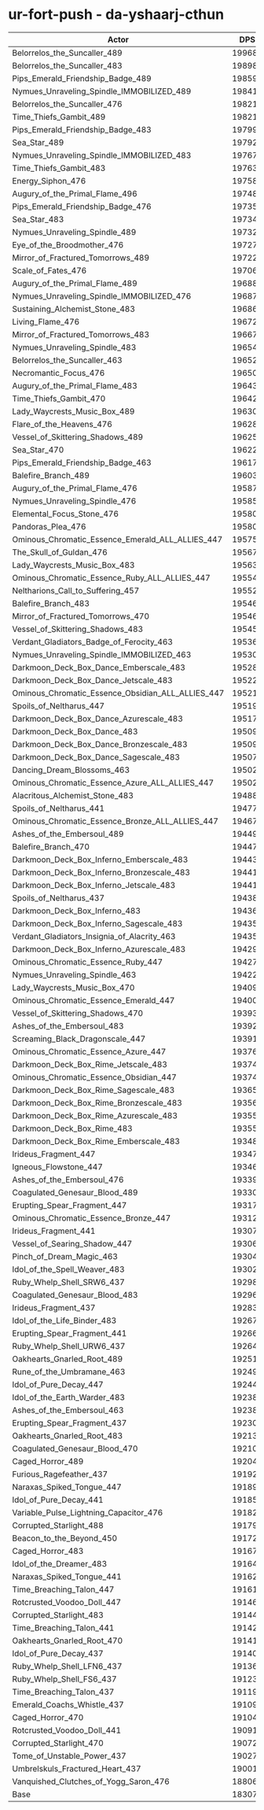 # ur-fort-push - da-yshaarj-cthun
| Actor | DPS | Increase |
|---|:---:|:---:|
|Belorrelos_the_Suncaller_489|199689|9.07%|
|Belorrelos_the_Suncaller_483|198981|8.69%|
|Pips_Emerald_Friendship_Badge_489|198597|8.48%|
|Nymues_Unraveling_Spindle_IMMOBILIZED_489|198415|8.38%|
|Belorrelos_the_Suncaller_476|198214|8.27%|
|Time_Thiefs_Gambit_489|198211|8.27%|
|Pips_Emerald_Friendship_Badge_483|197990|8.15%|
|Sea_Star_489|197927|8.11%|
|Nymues_Unraveling_Spindle_IMMOBILIZED_483|197670|7.97%|
|Time_Thiefs_Gambit_483|197632|7.95%|
|Energy_Siphon_476|197589|7.93%|
|Augury_of_the_Primal_Flame_496|197484|7.87%|
|Pips_Emerald_Friendship_Badge_476|197352|7.80%|
|Sea_Star_483|197346|7.79%|
|Nymues_Unraveling_Spindle_489|197324|7.78%|
|Eye_of_the_Broodmother_476|197278|7.76%|
|Mirror_of_Fractured_Tomorrows_489|197225|7.73%|
|Scale_of_Fates_476|197065|7.64%|
|Augury_of_the_Primal_Flame_489|196880|7.54%|
|Nymues_Unraveling_Spindle_IMMOBILIZED_476|196876|7.54%|
|Sustaining_Alchemist_Stone_483|196865|7.53%|
|Living_Flame_476|196729|7.46%|
|Mirror_of_Fractured_Tomorrows_483|196673|7.43%|
|Nymues_Unraveling_Spindle_483|196546|7.36%|
|Belorrelos_the_Suncaller_463|196527|7.35%|
|Necromantic_Focus_476|196509|7.34%|
|Augury_of_the_Primal_Flame_483|196436|7.30%|
|Time_Thiefs_Gambit_470|196421|7.29%|
|Lady_Waycrests_Music_Box_489|196304|7.23%|
|Flare_of_the_Heavens_476|196282|7.21%|
|Vessel_of_Skittering_Shadows_489|196259|7.20%|
|Sea_Star_470|196222|7.18%|
|Pips_Emerald_Friendship_Badge_463|196178|7.16%|
|Balefire_Branch_489|196036|7.08%|
|Augury_of_the_Primal_Flame_476|195874|6.99%|
|Nymues_Unraveling_Spindle_476|195854|6.98%|
|Elemental_Focus_Stone_476|195806|6.95%|
|Pandoras_Plea_476|195805|6.95%|
|Ominous_Chromatic_Essence_Emerald_ALL_ALLIES_447|195751|6.92%|
|The_Skull_of_Guldan_476|195679|6.88%|
|Lady_Waycrests_Music_Box_483|195634|6.86%|
|Ominous_Chromatic_Essence_Ruby_ALL_ALLIES_447|195549|6.81%|
|Neltharions_Call_to_Suffering_457|195524|6.80%|
|Balefire_Branch_483|195466|6.77%|
|Mirror_of_Fractured_Tomorrows_470|195463|6.77%|
|Vessel_of_Skittering_Shadows_483|195458|6.76%|
|Verdant_Gladiators_Badge_of_Ferocity_463|195369|6.71%|
|Nymues_Unraveling_Spindle_IMMOBILIZED_463|195308|6.68%|
|Darkmoon_Deck_Box_Dance_Emberscale_483|195289|6.67%|
|Darkmoon_Deck_Box_Dance_Jetscale_483|195222|6.63%|
|Ominous_Chromatic_Essence_Obsidian_ALL_ALLIES_447|195215|6.63%|
|Spoils_of_Neltharus_447|195194|6.62%|
|Darkmoon_Deck_Box_Dance_Azurescale_483|195179|6.61%|
|Darkmoon_Deck_Box_Dance_483|195098|6.57%|
|Darkmoon_Deck_Box_Dance_Bronzescale_483|195091|6.56%|
|Darkmoon_Deck_Box_Dance_Sagescale_483|195077|6.56%|
|Dancing_Dream_Blossoms_463|195027|6.53%|
|Ominous_Chromatic_Essence_Azure_ALL_ALLIES_447|195023|6.53%|
|Alacritous_Alchemist_Stone_483|194880|6.45%|
|Spoils_of_Neltharus_441|194773|6.39%|
|Ominous_Chromatic_Essence_Bronze_ALL_ALLIES_447|194677|6.34%|
|Ashes_of_the_Embersoul_489|194499|6.24%|
|Balefire_Branch_470|194474|6.23%|
|Darkmoon_Deck_Box_Inferno_Emberscale_483|194434|6.20%|
|Darkmoon_Deck_Box_Inferno_Bronzescale_483|194419|6.20%|
|Darkmoon_Deck_Box_Inferno_Jetscale_483|194410|6.19%|
|Spoils_of_Neltharus_437|194385|6.18%|
|Darkmoon_Deck_Box_Inferno_483|194363|6.17%|
|Darkmoon_Deck_Box_Inferno_Sagescale_483|194359|6.16%|
|Verdant_Gladiators_Insignia_of_Alacrity_463|194356|6.16%|
|Darkmoon_Deck_Box_Inferno_Azurescale_483|194295|6.13%|
|Ominous_Chromatic_Essence_Ruby_447|194278|6.12%|
|Nymues_Unraveling_Spindle_463|194226|6.09%|
|Lady_Waycrests_Music_Box_470|194093|6.02%|
|Ominous_Chromatic_Essence_Emerald_447|194000|5.97%|
|Vessel_of_Skittering_Shadows_470|193930|5.93%|
|Ashes_of_the_Embersoul_483|193926|5.93%|
|Screaming_Black_Dragonscale_447|193912|5.92%|
|Ominous_Chromatic_Essence_Azure_447|193767|5.84%|
|Darkmoon_Deck_Box_Rime_Jetscale_483|193741|5.83%|
|Ominous_Chromatic_Essence_Obsidian_447|193741|5.83%|
|Darkmoon_Deck_Box_Rime_Sagescale_483|193650|5.78%|
|Darkmoon_Deck_Box_Rime_Bronzescale_483|193563|5.73%|
|Darkmoon_Deck_Box_Rime_Azurescale_483|193557|5.72%|
|Darkmoon_Deck_Box_Rime_483|193553|5.72%|
|Darkmoon_Deck_Box_Rime_Emberscale_483|193488|5.69%|
|Irideus_Fragment_447|193472|5.68%|
|Igneous_Flowstone_447|193469|5.68%|
|Ashes_of_the_Embersoul_476|193398|5.64%|
|Coagulated_Genesaur_Blood_489|193303|5.59%|
|Erupting_Spear_Fragment_447|193175|5.52%|
|Ominous_Chromatic_Essence_Bronze_447|193129|5.49%|
|Irideus_Fragment_441|193070|5.46%|
|Vessel_of_Searing_Shadow_447|193067|5.46%|
|Pinch_of_Dream_Magic_463|193040|5.44%|
|Idol_of_the_Spell_Weaver_483|193023|5.43%|
|Ruby_Whelp_Shell_SRW6_437|192985|5.41%|
|Coagulated_Genesaur_Blood_483|192966|5.40%|
|Irideus_Fragment_437|192838|5.33%|
|Idol_of_the_Life_Binder_483|192673|5.24%|
|Erupting_Spear_Fragment_441|192668|5.24%|
|Ruby_Whelp_Shell_URW6_437|192640|5.22%|
|Oakhearts_Gnarled_Root_489|192514|5.16%|
|Rune_of_the_Umbramane_463|192492|5.14%|
|Idol_of_Pure_Decay_447|192445|5.12%|
|Idol_of_the_Earth_Warder_483|192387|5.09%|
|Ashes_of_the_Embersoul_463|192384|5.08%|
|Erupting_Spear_Fragment_437|192303|5.04%|
|Oakhearts_Gnarled_Root_483|192130|4.95%|
|Coagulated_Genesaur_Blood_470|192103|4.93%|
|Caged_Horror_489|192046|4.90%|
|Furious_Ragefeather_437|191925|4.83%|
|Naraxas_Spiked_Tongue_447|191899|4.82%|
|Idol_of_Pure_Decay_441|191854|4.79%|
|Variable_Pulse_Lightning_Capacitor_476|191827|4.78%|
|Corrupted_Starlight_488|191792|4.76%|
|Beacon_to_the_Beyond_450|191724|4.72%|
|Caged_Horror_483|191677|4.70%|
|Idol_of_the_Dreamer_483|191646|4.68%|
|Naraxas_Spiked_Tongue_441|191622|4.67%|
|Time_Breaching_Talon_447|191618|4.67%|
|Rotcrusted_Voodoo_Doll_447|191469|4.58%|
|Corrupted_Starlight_483|191444|4.57%|
|Time_Breaching_Talon_441|191424|4.56%|
|Oakhearts_Gnarled_Root_470|191418|4.56%|
|Idol_of_Pure_Decay_437|191409|4.55%|
|Ruby_Whelp_Shell_LFN6_437|191363|4.53%|
|Ruby_Whelp_Shell_FS6_437|191231|4.45%|
|Time_Breaching_Talon_437|191194|4.43%|
|Emerald_Coachs_Whistle_437|191098|4.38%|
|Caged_Horror_470|191048|4.35%|
|Rotcrusted_Voodoo_Doll_441|190919|4.28%|
|Corrupted_Starlight_470|190725|4.18%|
|Tome_of_Unstable_Power_437|190271|3.93%|
|Umbrelskuls_Fractured_Heart_437|190016|3.79%|
|Vanquished_Clutches_of_Yogg_Saron_476|188060|2.72%|
|Base|183076|0.00%|
